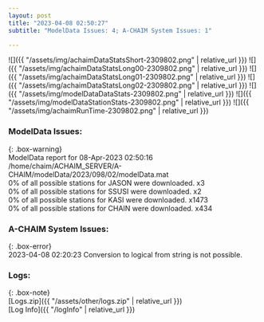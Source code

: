 ```yaml
---
layout: post
title: "2023-04-08 02:50:27"
subtitle: "ModelData Issues: 4; A-CHAIM System Issues: 1"

---
```


![]({{ "/assets/img/achaimDataStatsShort-2309802.png" | relative_url }})
![]({{ "/assets/img/achaimDataStatsLong00-2309802.png" | relative_url }})
![]({{ "/assets/img/achaimDataStatsLong01-2309802.png" | relative_url }})
![]({{ "/assets/img/achaimDataStatsLong02-2309802.png" | relative_url }})
![]({{ "/assets/img/modelDataDataStats-2309802.png" | relative_url }})
![]({{ "/assets/img/modelDataStationStats-2309802.png" | relative_url }})
![]({{ "/assets/img/achaimRunTime-2309802.png" | relative_url }})


### ModelData Issues:  
  
{: .box-warning}  
 ModelData report for 08-Apr-2023 02:50:16   
 /home/chaim/ACHAIM_SERVER/A-CHAIM/modelData/2023/098/02/modelData.mat   
 0% of all possible stations for JASON were downloaded. x3   
 0% of all possible stations for SSUSI were downloaded. x2   
 0% of all possible stations for KASI were downloaded. x1473   
 0% of all possible stations for CHAIN were downloaded. x434   
  
### A-CHAIM System Issues:  
  
{: .box-error}  
2023-04-08 02:20:23 Conversion to logical from string is not possible.  

### Logs:  
  
{: .box-note}  
[Logs.zip]({{ "/assets/other/logs.zip" | relative_url }})  
[Log Info]({{ "/logInfo" | relative_url }})  
